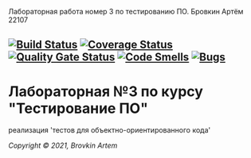 Лабораторная работа номер 3 по тестированию ПО. Бровкин Артём 22107

[![Build Status](https://travis-ci.com/BrovkinArtem/bal3.svg?branch=main)](https://travis-ci.com/BrovkinArtem/bal3)
[![Coverage Status](https://coveralls.io/repos/github/BrovkinArten/bal3/badge.svg?branch=main)](https://coveralls.io/github/BrovkinArtem/bal3?branch=main)
[![Quality Gate Status](https://sonarcloud.io/api/project_badges/measure?project=BrovkinArtem_bal3&metric=alert_status)](https://sonarcloud.io/dashboard?id=BrovkinArtem_bal3)
[![Code Smells](https://sonarcloud.io/api/project_badges/measure?project=BrovkinArtem_bal3&metric=code_smells)](https://sonarcloud.io/dashboard?id=BrovkinArtem_bal3)
[![Bugs](https://sonarcloud.io/api/project_badges/measure?project=BrovkinArtem_bal3&metric=bugs)](https://sonarcloud.io/dashboard?id=BrovkinArtem_bal3)
---

# Лабораторная №3 по курсу "Тестирование ПО"

реализация 'тестов для объектно-ориентированного кода'

_Copyright &copy; 2021, Brovkin Artem_
